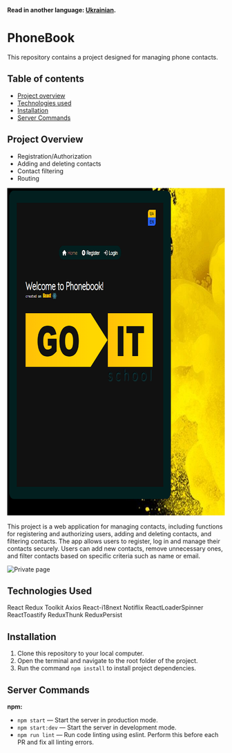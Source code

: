 **Read in another language: [Ukrainian](README.ua.md).**

# PhoneBook

This repository contains a project designed for managing phone contacts.

## Table of contents

- [Project overview](#project-overview)
- [Technologies used](#technologies-used)
- [Installation](#instalattion)
- [Server Commands](#server-commands)

## Project Overview

- Registration/Authorization
- Adding and deleting contacts
- Contact filtering
- Routing

<img src="./src/img/Phonebook.png" alt="Home page" width="796" height="756">

This project is a web application for managing contacts, including functions for
registering and authorizing users, adding and deleting contacts, and filtering
contacts. The app allows users to register, log in and manage their contacts
securely. Users can add new contacts, remove unnecessary ones, and filter
contacts based on specific criteria such as name or email.

<img src="./src/img/PhonebookLogin2.png" alt="Private page" width="796"
height="756">

## Technologies Used

React Redux Toolkit Axios React-i18next Notiflix ReactLoaderSpinner
ReactToastify ReduxThunk ReduxPersist

## Installation

1. Clone this repository to your local computer.
2. Open the terminal and navigate to the root folder of the project.
3. Run the command `npm install` to install project dependencies.

## Server Commands

**npm:**

- `npm start` — Start the server in production mode.
- `npm start:dev` — Start the server in development mode.
- `npm run lint` — Run code linting using eslint. Perform this before each PR
  and fix all linting errors.
